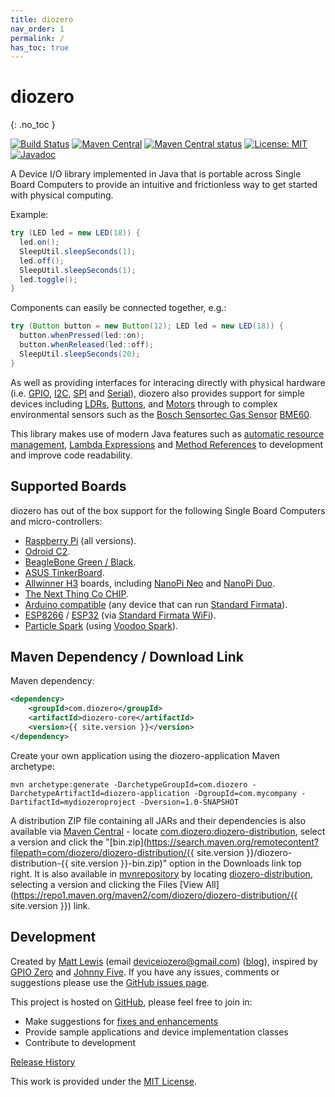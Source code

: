 ```yaml
---
title: diozero
nav_order: 1
permalink: /
has_toc: true
---
```


# diozero
{: .no_toc }

[![Build Status](https://travis-ci.org/mattjlewis/diozero.svg?branch=master)](https://travis-ci.org/mattjlewis/diozero)
[![Maven Central](https://maven-badges.herokuapp.com/maven-central/com.diozero/diozero/badge.svg)](https://maven-badges.herokuapp.com/maven-central/com.diozero/diozero)
[![Maven Central status](https://img.shields.io/maven-central/v/com.diozero/diozero.svg)](https://search.maven.org/search?q=g:com.diozero)
[![License: MIT](https://img.shields.io/badge/License-MIT-yellow.svg)](https://opensource.org/licenses/MIT)
[![Javadoc](https://www.javadoc.io/badge/com.diozero/diozero-core.svg)](https://www.javadoc.io/doc/com.diozero/diozero-core)

A Device I/O library implemented in Java that is portable across Single Board Computers to
provide an intuitive and frictionless way to get started with physical computing.

Example:
```java
try (LED led = new LED(18)) {
  led.on();
  SleepUtil.sleepSeconds(1);
  led.off();
  SleepUtil.sleepSeconds(1);
  led.toggle();
}
```

Components can easily be connected together, e.g.:
```java
try (Button button = new Button(12); LED led = new LED(18)) {
  button.whenPressed(led::on);
  button.whenReleased(led::off);
  SleepUtil.sleepSeconds(20);
}
```

As well as providing interfaces for interacing directly with physical hardware (i.e.
[GPIO](https://github.com/mattjlewis/diozero/blob/master/diozero-core/src/main/java/com/diozero/api/DigitalOutputDevice.java),
[I2C](https://github.com/mattjlewis/diozero/blob/master/diozero-core/src/main/java/com/diozero/api/I2CDevice.java),
[SPI](https://github.com/mattjlewis/diozero/blob/master/diozero-core/src/main/java/com/diozero/api/SpiDevice.java) and
[Serial](https://github.com/mattjlewis/diozero/blob/master/diozero-core/src/main/java/com/diozero/api/SerialDevice.java)),
diozero also provides support for simple devices including [LDRs](https://github.com/mattjlewis/diozero/blob/master/diozero-core/src/main/java/com/diozero/devices/LDR.java),
[Buttons](https://github.com/mattjlewis/diozero/blob/master/diozero-core/src/main/java/com/diozero/devices/Button.java), and
[Motors](https://github.com/mattjlewis/diozero/blob/master/diozero-core/src/main/java/com/diozero/devices/motor/MotorBase.java)
through to complex environmental sensors such as the
[Bosch Sensortec Gas Sensor](https://www.bosch-sensortec.com/products/environmental-sensors/gas-sensors-bme680/)
[BME60](https://github.com/mattjlewis/diozero/blob/master/diozero-core/src/main/java/com/diozero/devices/BME680.java).

This library makes use of modern Java features such as 
[automatic resource management](https://docs.oracle.com/javase/tutorial/essential/exceptions/tryResourceClose.html), 
[Lambda Expressions](https://docs.oracle.com/javase/tutorial/java/javaOO/lambdaexpressions.html) and 
[Method References](https://docs.oracle.com/javase/tutorial/java/javaOO/methodreferences.html) 
to development and improve code readability.

## Supported Boards

diozero has out of the box support for the following Single Board Computers and micro-controllers:

* [Raspberry Pi](http://www.raspberyrpi.org/) (all versions).
* [Odroid C2](https://wiki.odroid.com/odroid-c2/odroid-c2).
* [BeagleBone Green / Black](https://beagleboard.org/black).
* [ASUS TinkerBoard](https://www.asus.com/uk/Single-board-Computer/TINKER-BOARD/).
* [Allwinner H3](https://linux-sunxi.org/H3) boards, including [NanoPi Neo](https://www.friendlyarm.com/index.php?route=product/product&product_id=132) and [NanoPi Duo](https://www.friendlyarm.com/index.php?route=product/product&product_id=244).
* [The Next Thing Co CHIP](https://getchip.com/pages/chip).
* [Arduino compatible](https://www.arduino.cc) (any device that can run [Standard Firmata](https://github.com/firmata/arduino/blob/master/examples/StandardFirmata/StandardFirmata.ino)).
* [ESP8266](https://www.espressif.com/en/products/socs/esp8266) / [ESP32](https://www.espressif.com/en/products/socs/esp32) (via [Standard Firmata WiFi](https://github.com/firmata/arduino/tree/master/examples/StandardFirmataWiFi)).
* [Particle Spark](https://docs.particle.io/datasheets/discontinued/core-datasheet/) (using [Voodoo Spark](https://github.com/voodootikigod/voodoospark)).

## Maven Dependency / Download Link

Maven dependency:
```xml
<dependency>
    <groupId>com.diozero</groupId>
    <artifactId>diozero-core</artifactId>
    <version>{{ site.version }}</version>
</dependency>
```

Create your own application using the diozero-application Maven archetype:
```
mvn archetype:generate -DarchetypeGroupId=com.diozero -DarchetypeArtifactId=diozero-application -DgroupId=com.mycompany -DartifactId=mydiozeroproject -Dversion=1.0-SNAPSHOT
```

A distribution ZIP file containing all JARs and their dependencies is also available via [Maven Central](https://search.maven.org/) -
locate [com.diozero:diozero-distribution](https://search.maven.org/artifact/com.diozero/diozero-distribution),
select a version and click the "[bin.zip](https://search.maven.org/remotecontent?filepath=com/diozero/diozero-distribution/{{ site.version }}/diozero-distribution-{{ site.version }}-bin.zip)" option in the Downloads link top right.
It is also available in [mvnrepository](https://mvnrepository.com/) by locating [diozero-distribution](https://mvnrepository.com/artifact/com.diozero/diozero-distribution), selecting a version and clicking the Files [View All](https://repo1.maven.org/maven2/com/diozero/diozero-distribution/{{ site.version }}) link.

## Development

Created by [Matt Lewis](https://github.com/mattjlewis) (email [deviceiozero@gmail.com](mailto:deviceiozero@gmail.com))
([blog](https://diozero.blogspot.co.uk/)), 
inspired by [GPIO Zero](https://gpiozero.readthedocs.org/) and [Johnny Five](http://johnny-five.io/). 
If you have any issues, comments or suggestions please use the [GitHub issues page](https://github.com/mattjlewis/diozero/issues).

This project is hosted on [GitHub](https://github.com/mattjlewis/diozero/), please feel free to join in:

* Make suggestions for [fixes and enhancements](https://github.com/mattjlewis/diozero/issues)
* Provide sample applications and device implementation classes
* Contribute to development

[Release History](7_internals/2_Releases.md)

This work is provided under the [MIT License](https://github.com/mattjlewis/diozero/tree/master/LICENSE.txt).
